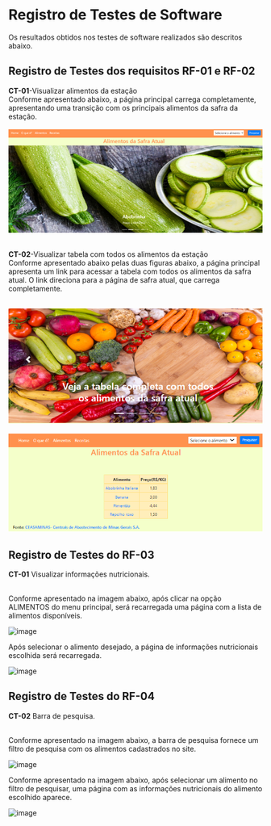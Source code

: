 # Registro de Testes de Software
Os resultados obtidos nos testes de software realizados são descritos abaixo. 

## Registro de Testes dos requisitos RF-01 e RF-02

**CT-01**-Visualizar alimentos da estação<br>
Conforme apresentado abaixo, a página principal carrega completamente, apresentando uma transição com os principais alimentos da safra da estação.<br><br>
<img src="img/rf_01.png">
<br><br>

**CT-02**-Visualizar tabela com todos os alimentos da estação<br>
Conforme apresentado abaixo  pelas duas figuras abaixo, a página principal apresenta um link para acessar a tabela com todos os alimentos da safra atual. O link direciona para a página de safra atual, que carrega completamente.<br><br>

<img src="img/rf_01_4.png">
<br><br>
<img src="img/rf_01_1.png">

## Registro de Testes do RF-03

**CT-01** Visualizar informações nutricionais.<br><br>

Conforme apresentado na imagem abaixo, após clicar na opção ALIMENTOS do menu principal, será recarregada uma página com a lista de alimentos disponíveis.

![image](https://user-images.githubusercontent.com/114542015/204111445-5ec0c81a-b7e6-4c0d-a15d-c52db55697df.png)

Após selecionar o alimento desejado, a página de informações nutricionais escolhida será recarregada.

![image](https://user-images.githubusercontent.com/114542015/204111465-9ae055af-e9f9-488a-acec-4c4b6f3a7fbe.png)

## Registro de Testes do RF-04

**CT-02** Barra de pesquisa.<br><br>

Conforme apresentado na imagem abaixo, a barra de pesquisa fornece um filtro de pesquisa com os alimentos cadastrados no site. 

![image](https://user-images.githubusercontent.com/114542015/204111520-cc2329fb-f63e-40f5-a0f5-98116b618686.png)

Conforme apresentado na imagem abaixo, após selecionar um alimento no filtro de pesquisar, uma página com as informações nutricionais do alimento escolhido aparece.

![image](https://user-images.githubusercontent.com/114542015/204111640-8b59b21b-3438-4ca8-9185-343c0941beb8.png)


